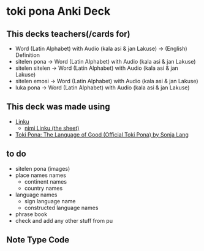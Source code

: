 # toki pona Anki Deck

## This decks teachers(/cards for)
- Word (Latin Alphabet) with Audio (kala asi & jan Lakuse) -> (English) Definition
- sitelen pona -> Word (Latin Alphabet) with Audio (kala asi & jan Lakuse)
- sitelen sitelen -> Word (Latin Alphabet) with Audio (kala asi & jan Lakuse)
- sitelen emosi -> Word (Latin Alphabet) with Audio (kala asi & jan Lakuse)
- luka pona -> Word (Latin Alphabet) with Audio (kala asi & jan Lakuse)

## This deck was made using
- [Linku](https://lipu-linku.github.io)
  - [nimi Linku (the sheet)](https://docs.google.com/spreadsheets/d/1xwgTAxwgn4ZAc4DBnHte0cqta1aaxe112Wh1rv9w5Yk/edit#gid=0)
- [Toki Pona: The Language of Good (Official Toki Pona) by Sonja Lang](https://www.amazon.com/gp/product/0978292308)

## to do
- sitelen pona (images)
- place names names
  - continent names
  - country names
- language names
  - sign language name
  - constructed language names
- phrase book
- check and add any other stuff from pu

## Note Type Code
